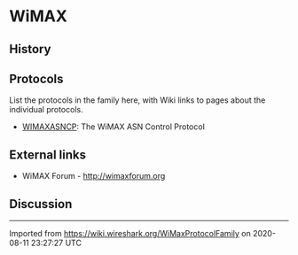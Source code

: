 # WiMAX

## History

## Protocols

List the protocols in the family here, with Wiki links to pages about the individual protocols.

  - [WIMAXASNCP](/WIMAXASNCP): The WiMAX ASN Control Protocol

## External links

  - WiMAX Forum - <http://wimaxforum.org>

## Discussion

---

Imported from https://wiki.wireshark.org/WiMaxProtocolFamily on 2020-08-11 23:27:27 UTC
